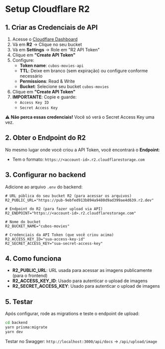 # Setup Cloudflare R2

## 1. Criar as Credenciais de API

1. Acesse o [Cloudflare Dashboard](https://dash.cloudflare.com)
2. Vá em **R2** → Clique no seu bucket
3. Vá em **Settings** → Role em "R2 API Token"
4. Clique em **"Create API Token"**
5. Configure:
   - **Token name**: `cubos-movies-api`
   - **TTL**: Deixe em branco (sem expiração) ou configure conforme necessário
   - **Permissions**: Read & Write
   - **Bucket**: Selecione seu bucket `cubos-movies`
6. Clique em **"Create API Token"**
7. **IMPORTANTE**: Copie e guarde:
   - `Access Key ID`
   - `Secret Access Key`

⚠️ **Não perca essas credenciais!** Você só verá o Secret Access Key uma vez.

## 2. Obter o Endpoint do R2

No mesmo lugar onde você criou a API Token, você encontrará o **Endpoint**:

- Tem o formato: `https://<account-id>.r2.cloudflarestorage.com`

## 3. Configurar no backend

Adicione ao arquivo `.env` do backend:

```env
# URL pública do seu bucket R2 (para acessar os arquivos)
R2_PUBLIC_URL="https://pub-9ebfed913b894a9480d9ad399ae4d639.r2.dev"

# Endpoint do R2 (para fazer upload via API)
R2_ENDPOINT="https://<account-id>.r2.cloudflarestorage.com"

# Nome do bucket
R2_BUCKET_NAME="cubos-movies"

# Credenciais da API Token (que você criou acima)
R2_ACCESS_KEY_ID="sua-access-key-id"
R2_SECRET_ACCESS_KEY="sua-secret-access-key"
```

## 4. Como funciona

- **R2_PUBLIC_URL**: URL usada para acessar as imagens publicamente (para o frontend)
- **R2_ACCESS_KEY_ID**: Usado para autenticar o upload de imagens
- **R2_SECRET_ACCESS_KEY**: Usado para autenticar o upload de imagens

## 5. Testar

Após configurar, rode as migrations e teste o endpoint de upload:

```bash
cd backend
yarn prisma:migrate
yarn dev
```

Testar no Swagger: `http://localhost:3000/api/docs` → `/api/upload/image`
